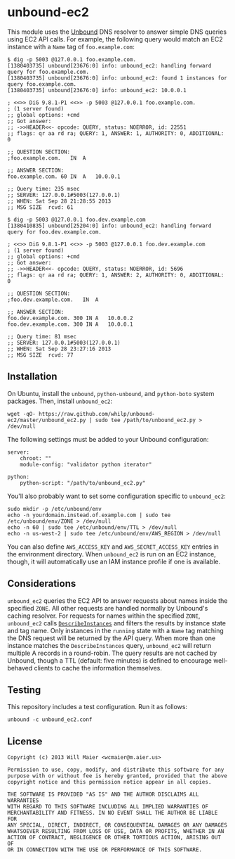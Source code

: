 # unbound-ec2

This module uses the [Unbound](http://unbound.net) DNS resolver to answer simple DNS queries using EC2 API calls. For example, the following query would match an EC2 instance with a `Name` tag of `foo.example.com`:

```
$ dig -p 5003 @127.0.0.1 foo.example.com.
[1380403735] unbound[23676:0] info: unbound_ec2: handling forward query for foo.example.com.
[1380403735] unbound[23676:0] info: unbound_ec2: found 1 instances for query foo.example.com.
[1380403735] unbound[23676:0] info: unbound_ec2: 10.0.0.1

; <<>> DiG 9.8.1-P1 <<>> -p 5003 @127.0.0.1 foo.example.com.
; (1 server found)
;; global options: +cmd
;; Got answer:
;; ->>HEADER<<- opcode: QUERY, status: NOERROR, id: 22551
;; flags: qr aa rd ra; QUERY: 1, ANSWER: 1, AUTHORITY: 0, ADDITIONAL: 0

;; QUESTION SECTION:
;foo.example.com.   IN  A

;; ANSWER SECTION:
foo.example.com. 60 IN  A   10.0.0.1

;; Query time: 235 msec
;; SERVER: 127.0.0.1#5003(127.0.0.1)
;; WHEN: Sat Sep 28 21:28:55 2013
;; MSG SIZE  rcvd: 61
```

```
$ dig -p 5003 @127.0.0.1 foo.dev.example.com
[1380410835] unbound[25204:0] info: unbound_ec2: handling forward query for foo.dev.example.com.

; <<>> DiG 9.8.1-P1 <<>> -p 5003 @127.0.0.1 foo.dev.example.com
; (1 server found)
;; global options: +cmd
;; Got answer:
;; ->>HEADER<<- opcode: QUERY, status: NOERROR, id: 5696
;; flags: qr aa rd ra; QUERY: 1, ANSWER: 2, AUTHORITY: 0, ADDITIONAL: 0

;; QUESTION SECTION:
;foo.dev.example.com.	IN	A

;; ANSWER SECTION:
foo.dev.example.com. 300 IN	A	10.0.0.2
foo.dev.example.com. 300 IN	A	10.0.0.1

;; Query time: 81 msec
;; SERVER: 127.0.0.1#5003(127.0.0.1)
;; WHEN: Sat Sep 28 23:27:16 2013
;; MSG SIZE  rcvd: 77
```

## Installation

On Ubuntu, install the `unbound`, `python-unbound`, and `python-boto` system packages. Then, install `unbound_ec2`:

```
wget -qO- https://raw.github.com/whilp/unbound-ec2/master/unbound_ec2.py | sudo tee /path/to/unbound_ec2.py > /dev/null
```

The following settings must be added to your Unbound configuration:

```
server:
    chroot: ""
    module-config: "validator python iterator"

python:
    python-script: "/path/to/unbound_ec2.py"
```

You'll also probably want to set some configuration specific to `unbound_ec2`:

```
sudo mkdir -p /etc/unbound/env
echo -n yourdomain.instead.of.example.com | sudo tee /etc/unbound/env/ZONE > /dev/null
echo -n 60 | sudo tee /etc/unbound/env/TTL > /dev/null
echo -n us-west-2 | sudo tee /etc/unbound/env/AWS_REGION > /dev/null
```

You can also define `AWS_ACCESS_KEY` and `AWS_SECRET_ACCESS_KEY` entries in the environment directory. When `unbound_ec2` is run on an EC2 instance, though, it will automatically use an IAM instance profile if one is available.

## Considerations

`unbound_ec2` queries the EC2 API to answer requests about names inside the specified `ZONE`. All other requests are handled normally by Unbound's caching resolver. For requests for names within the specified `ZONE`, `unbound_ec2` calls [`DescribeInstances`](http://docs.aws.amazon.com/AWSEC2/latest/APIReference/ApiReference-query-DescribeInstances.html) and filters the results by instance state and tag name. Only instances in the `running` state with a `Name` tag matching the DNS request will be returned by the API query. When more than one instance matches the `DescribeInstances` query, `unbound_ec2` will return multiple A records in a round-robin. The query results are not cached by Unbound, though a TTL (default: five minutes) is defined to encourage well-behaved clients to cache the information themselves.

## Testing

This repository includes a test configuration. Run it as follows:

```
unbound -c unbound_ec2.conf
```

## License

```
Copyright (c) 2013 Will Maier <wcmaier@m.aier.us>

Permission to use, copy, modify, and distribute this software for any
purpose with or without fee is hereby granted, provided that the above
copyright notice and this permission notice appear in all copies.

THE SOFTWARE IS PROVIDED "AS IS" AND THE AUTHOR DISCLAIMS ALL WARRANTIES
WITH REGARD TO THIS SOFTWARE INCLUDING ALL IMPLIED WARRANTIES OF
MERCHANTABILITY AND FITNESS. IN NO EVENT SHALL THE AUTHOR BE LIABLE FOR
ANY SPECIAL, DIRECT, INDIRECT, OR CONSEQUENTIAL DAMAGES OR ANY DAMAGES
WHATSOEVER RESULTING FROM LOSS OF USE, DATA OR PROFITS, WHETHER IN AN
ACTION OF CONTRACT, NEGLIGENCE OR OTHER TORTIOUS ACTION, ARISING OUT OF
OR IN CONNECTION WITH THE USE OR PERFORMANCE OF THIS SOFTWARE.
```
